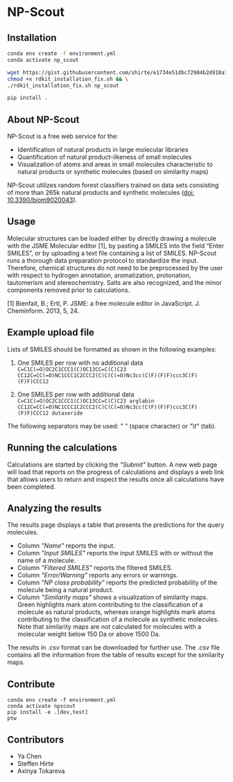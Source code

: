 # NP-Scout

## Installation

```sh
conda env create -f environment.yml
conda activate np_scout

wget https://gist.githubusercontent.com/shirte/e1734e51dbc72984b2d918a71b68c25b/raw/ae4afece11980f5d7da9e7668a651abe349c357a/rdkit_installation_fix.sh && \
chmod +x rdkit_installation_fix.sh && \
./rdkit_installation_fix.sh np_scout

pip install .
```

## About NP-Scout

NP-Scout is a free web service for the:

* Identification of natural products in large molecular libraries
* Quantification of natural product-likeness of small molecules
* Visualization of atoms and areas in small molecules characteristic to natural products or synthetic molecules (based on similarity maps)

NP-Scout utilizes random forest classifiers trained on data sets consisting of more than 265k natural products and synthetic molecules ([doi: 10.3390/biom9020043](https://www.mdpi.com/2218-273X/9/2/43)).

## Usage

Molecular structures can be loaded either by directly drawing a molecule with the JSME Molecular editor [1], by pasting a SMILES into the field “Enter SMILES”, or by uploading a text file containing a list of SMILES. NP-Scout runs a thorough data preparation protocol to standardize the input. Therefore, chemical structures do not need to be preprocessed by the user with respect to hydrogen annotation, aromatization, protonation, tautomerism and stereochemistry. Salts are also recognized, and the minor components removed prior to calculations. 

[1] Bienfait, B.; Ertl, P. JSME: a free molecule editor in JavaScript. J. Cheminform. 2013, 5, 24. 
 
## Example upload file

Lists of SMILES should be formatted as shown in the following examples: 
1. One SMILES per row with no additional data 
<br /> ```C=C1C(=O)OC2C1CCC1(C)OC13CC=C(C)C23```
<br /> ```CC12C=CC(=O)NC1CCC1C2CCC2(C)C(C(=O)Nc3cc(C(F)(F)F)ccc3C(F)(F)F)CCC12```

2. One SMILES per row with additional data 
<br /> ```C=C1C(=O)OC2C1CCC1(C)OC13CC=C(C)C23 arglabin```
<br /> ```CC12C=CC(=O)NC1CCC1C2CCC2(C)C(C(=O)Nc3cc(C(F)(F)F)ccc3C(F)(F)F)CCC12 dutaseride```

The following separators may be used: *" "* (space character) or *"\t"* (tab). 

## Running the calculations

Calculations are started by clicking the *"Submit"* button. A new web page will load that reports on the progress of calculations and displays a web link that allows users to return and inspect the results once all calculations have been completed. 

## Analyzing the results

The results page displays a table that presents the predictions for the query molecules.

* Column *"Name"* reports the input.
* Column *"Input SMILES"* reports the input SMILES with or without the name of a molecule.
* Column *"Filtered SMILES"* reports the filtered SMILES.
* Column *"Error/Warning"* reports any errors or warnings.
* Column *"NP class probability"* reports the predicted probability of the molecule being a natural product.
* Column *"Similarity maps"* shows a visualization of similarity maps. Green highlights mark atom contributing to the classification of a molecule as natural products, whereas orange highlights mark atoms contributing to the classification of a molecule as synthetic molecules. Note that similarity maps are not calculated for molecules with a molecular weight below 150 Da or above 1500 Da.

The results in *.csv* format can be downloaded for further use. The *.csv* file contains all the information from the table of results except for the similarity maps.


## Contribute

```
conda env create -f environment.yml
conda activate npscout
pip install -e .[dev,test]
ptw
```

## Contributors

* Ya Chen
* Steffen Hirte
* Axinya Tokareva
